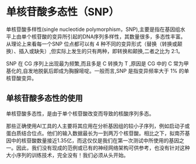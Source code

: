 # 单核苷酸多态性（SNP）

单核苷酸多样性(single nucleotide polymorphism，SNP),主要是指在基因组水平上由单个核苷酸的变异所引起的DNA序列多样性，其数量很多，多态性丰富。
从理论上来看每一个SNP 位点都可以有 4 种不同的变异形式（替换（转换或颠换）、插入或缺失）,但实际上发生的只有两种，即转换和颠换,二者之比为 2:1。

SNP 在 CG 序列上出现最为频繁,而且多是 C 转换为 T ,原因是 CG 中的 C 常为甲基化的,自发地脱氨后即成为胸腺嘧啶。一般而言,SNP 是指变异频率大于 1% 的单核苷酸变异。

## 单核苷酸多态性的使用

单核苷酸多态性，是由于单个核苷酸改变而导致的核酸序列多态。

那些正确使用AI工具的人主要将其应用在分析基因组的较小子序列，例如启动子或蛋白质结合位点。他们的输入数据最长为一到两万个核苷酸。相比之下，拟南芥基因中的核苷酸数量接近1.35亿，而这仅仅是我们在第一次测试中所使用的基因之一。因此，我们没有现成的范例或已有的神经网络架构可供参考，也没有针对这种大小序列的训练技术，完全没有！我们必须从头开始。